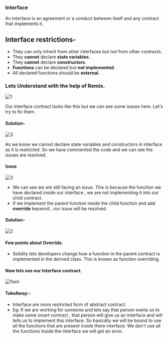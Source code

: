 ### Interface

An interface is an agreement or a conduct between itself and any contract that implements it.

## Interface restrictions-
- They can  only inherit  from other interfaces but not from other contracts.
- They **cannot** declare **state variables**.
- They **cannot** declare **constructors**.
- **Functions** can be declared but **not implemented**. 
- All declared functions should be **external**.

### Lets Understand with the help of Remix.


![1](https://user-images.githubusercontent.com/95535448/189182307-deb79fe8-7f2a-44fd-ae86-1657054b1f51.png)
 
Our interface contract looks like this but we can see some issues here. Let's try to fix them .

#### Solution-

![3](https://user-images.githubusercontent.com/95535448/189183753-365dc434-be74-4239-9a4e-355331a8ed35.png)

As we know we cannot declare state variables and constructors in interface as it is restricted. So we have commented the code and we can see the issues are resolved.

#### Issue

![3](https://user-images.githubusercontent.com/95535448/189183753-365dc434-be74-4239-9a4e-355331a8ed35.png)

- We can see we are still facing an issue. This is because the function we have declared inside our interface , we are not implementing it into our child contract.
- If we implement the parent function inside the child function and add **override** keyword , our issue will be resolved.

#### Solution-
![2](https://user-images.githubusercontent.com/95535448/189183910-3d0450ba-5230-463e-97e7-016ee1bb1158.png)

#### Few points about Override.

- Solidity lets developers change how a function in the parent contract is implemented in the derived class. This is known as function overriding.

#### Now lets see our Interface contract.

![fianl](https://user-images.githubusercontent.com/95535448/189186644-58dc3307-8203-4198-bd03-03e53673961a.png)

#### TakeAway:-
- Interface are more restricted form of abstract contract.
- Eg: If we are working for someone and lets say that person wants us to make some smart contract , that person will give us an interface and will tells us to implement this interface. So basically we will be bound to use all the functions that are present inside there interface. We don't use all the functions inside the interface we will get an error. 

